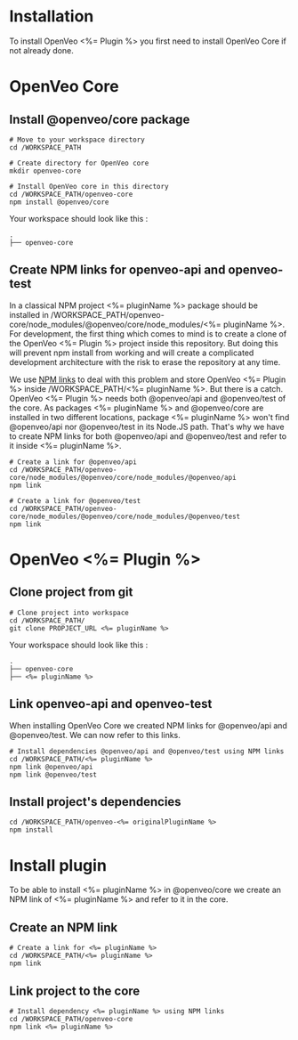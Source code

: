 # Installation

To install OpenVeo <%= Plugin %> you first need to install OpenVeo Core if not already done.


# OpenVeo Core

## Install @openveo/core package

    # Move to your workspace directory
    cd /WORKSPACE_PATH

    # Create directory for OpenVeo core
    mkdir openveo-core

    # Install OpenVeo core in this directory
    cd /WORKSPACE_PATH/openveo-core
    npm install @openveo/core

Your workspace should look like this :

```
.
├── openveo-core
```

## Create NPM links for openveo-api and openveo-test

In a classical NPM project <%= pluginName %> package should be installed in /WORKSPACE_PATH/openveo-core/node_modules/@openveo/core/node_modules/<%= pluginName %>. For development, the first thing which comes to mind is to create a clone of the OpenVeo <%= Plugin %> project inside this repository. But doing this will prevent npm install from working and will create a complicated development architecture with the risk to erase the repository at any time.

We use [NPM links](https://docs.npmjs.com/cli/link) to deal with this problem and store OpenVeo <%= Plugin %> inside /WORKSPACE_PATH/<%= pluginName %>. But there is a catch. OpenVeo <%= Plugin %> needs both @openveo/api and @openveo/test of the core. As packages <%= pluginName %> and @openveo/core are installed in two different locations, package <%= pluginName %> won't find @openveo/api nor @openveo/test in its Node.JS path. That's why we have to create NPM links for both @openveo/api and @openveo/test and refer to it inside <%= pluginName %>.

    # Create a link for @openveo/api
    cd /WORKSPACE_PATH/openveo-core/node_modules/@openveo/core/node_modules/@openveo/api
    npm link

    # Create a link for @openveo/test
    cd /WORKSPACE_PATH/openveo-core/node_modules/@openveo/core/node_modules/@openveo/test
    npm link

# OpenVeo <%= Plugin %>

## Clone project from git

    # Clone project into workspace
    cd /WORKSPACE_PATH/
    git clone PROPJECT_URL <%= pluginName %>

Your workspace should look like this :

```
.
├── openveo-core
├── <%= pluginName %>
```

## Link openveo-api and openveo-test

When installing OpenVeo Core we created NPM links for @openveo/api and @openveo/test. We can now refer to this links.

    # Install dependencies @openveo/api and @openveo/test using NPM links
    cd /WORKSPACE_PATH/<%= pluginName %>
    npm link @openveo/api
    npm link @openveo/test

## Install project's dependencies

    cd /WORKSPACE_PATH/openveo-<%= originalPluginName %>
    npm install

# Install plugin

To be able to install <%= pluginName %> in @openveo/core we create an NPM link of <%= pluginName %> and refer to it in the core.

## Create an NPM link

    # Create a link for <%= pluginName %>
    cd /WORKSPACE_PATH/<%= pluginName %>
    npm link

## Link project to the core

    # Install dependency <%= pluginName %> using NPM links
    cd /WORKSPACE_PATH/openveo-core
    npm link <%= pluginName %>
